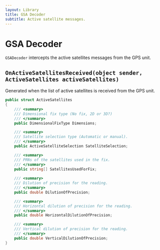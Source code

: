 ```yaml
---
layout: Library
title: GSA Decoder
subtitle: Active satellite messages.
---
```

# GSA Decoder

`GSADecoder` intercepts the active satellites messages from the GPS unit.

## `OnActiveSatellitesReceived(object sender, ActiveSatellites activeSatellites)`

Generated when the list of active satellites is received from the GPS unit.

```csharp
public struct ActiveSatellites
{
    /// <summary>
    /// Dimensional fix type (No fix, 2D or 3D?)
    /// </summary>
    public DimensionalFixType Dimensions;

    /// <summary>
    /// Satellite selection type (Automatic or manual).
    /// </summary>
    public ActiveSatelliteSelection SatelliteSelection;

    /// <summary>
    /// PRNs of the satellites used in the fix.
    /// </summary>
    public string[] SatellitesUsedForFix;
    
    /// <summary>
    /// Dilution of precision for the reading.
    /// </summary>
    public double DilutionOfPrecision;

    /// <summary>
    /// Horizontal dilution of precision for the reading.
    /// </summary>
    public double HorizontalDilutionOfPrecision;

    /// <summary>
    /// Vertical dilution of precision for the reading.
    /// </summary>
    public double VerticalDilutionOfPrecision;
}
```
